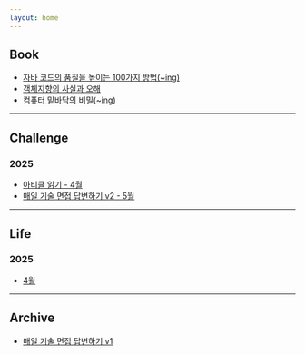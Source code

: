 ```yaml
---
layout: home
---
```


<style type="text/css" media="screen">
  h1 {
    margin: 30px 0;
    font-size: 4em;
    line-height: 1;
    letter-spacing: -1px;
  }
</style>

## Book
- [자바 코드의 품질을 높이는 100가지 방법(~ing)](https://han-chunsik.github.io/books/00_book/2025-03-25-100_Java_Mistakes_and_How_to_Avoid_Them/100_Java_Mistakes_and_How_to_Avoid_Them.html)
- [객체지향의 사실과 오해](https://han-chunsik.github.io/books/00_book/2025-04-02-The_Essence_of_Object-Orientation/The_Essence_of_Object-Orientation.html) 
- [컴퓨터 밑바닥의 비밀(~ing)](https://han-chunsik.github.io/books/00_book/2025-04-27_The_Secret_of_the_Underlying_Computer/2025-04-27_The_Secret_of_the_Underlying_Computer.html)

---

## Challenge
### 2025
- [아티클 읽기 - 4월](https://han-chunsik.github.io/books/01_challenge/2025-04-09-daily_articles/daily_articles.html)
- [매일 기술 면접 답변하기 v2 - 5월](https://han-chunsik.github.io/books/01_challenge/2025-04-27-daily_interview/daily_interview.html)

---

## Life
### 2025
- [4월](https://han-chunsik.github.io/books/98_life/2025-04-21-april-life/april-life.html)

---

## Archive
- [매일 기술 면접 답변하기 v1](https://han-chunsik.github.io/books/99_archive/2025-04-09-daily_interview/daily_interview.html)